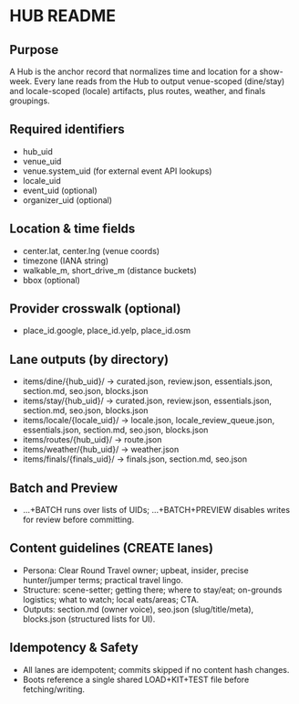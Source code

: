 # HUB README

## Purpose
A Hub is the anchor record that normalizes time and location for a show-week. Every lane reads from the Hub to output venue-scoped (dine/stay) and locale-scoped (locale) artifacts, plus routes, weather, and finals groupings.

## Required identifiers
- hub_uid
- venue_uid
- venue.system_uid (for external event API lookups)
- locale_uid
- event_uid (optional)
- organizer_uid (optional)

## Location & time fields
- center.lat, center.lng (venue coords)
- timezone (IANA string)
- walkable_m, short_drive_m (distance buckets)
- bbox (optional)

## Provider crosswalk (optional)
- place_id.google, place_id.yelp, place_id.osm

## Lane outputs (by directory)
- items/dine/{hub_uid}/ → curated.json, review.json, essentials.json, section.md, seo.json, blocks.json
- items/stay/{hub_uid}/ → curated.json, review.json, essentials.json, section.md, seo.json, blocks.json
- items/locale/{locale_uid}/ → locale.json, locale_review_queue.json, essentials.json, section.md, seo.json, blocks.json
- items/routes/{hub_uid}/ → route.json
- items/weather/{hub_uid}/ → weather.json
- items/finals/{finals_uid}/ → finals.json, section.md, seo.json

## Batch and Preview
- …+BATCH runs over lists of UIDs; …+BATCH+PREVIEW disables writes for review before committing.

## Content guidelines (CREATE lanes)
- Persona: Clear Round Travel owner; upbeat, insider, precise hunter/jumper terms; practical travel lingo.
- Structure: scene-setter; getting there; where to stay/eat; on-grounds logistics; what to watch; local eats/areas; CTA.
- Outputs: section.md (owner voice), seo.json (slug/title/meta), blocks.json (structured lists for UI).

## Idempotency & Safety
- All lanes are idempotent; commits skipped if no content hash changes.
- Boots reference a single shared LOAD+KIT+TEST file before fetching/writing.

